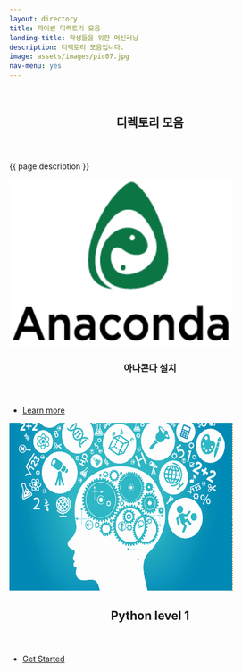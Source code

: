 ```yaml
---
layout: directory
title: 파이썬 디렉토리 모음
landing-title: 학생들을 위한 머신러닝
description: 디렉토리 모음입니다.
image: assets/images/pic07.jpg
nav-menu: yes
---
```


<!-- Banner -->
<!-- Note: The "styleN" class below should match that of the header element. -->
<section id="banner" class="style2">
	<div class="inner">
		<span class="image">
			<img src="{{ site.baseurl }}/{{ page.image }}" alt="" />
		</span>
		<header class="major">
			<h1>디렉토리 모음</h1>
		</header>
		<div class="content">
			<p>{{ page.description }}</p>
		</div>
	</div>
</section>

<!-- Main -->
<div id="main">

<!-- One -->
<section id="one" class="spotlights">
	<section>
		<a href="https://waylight3.github.io/Machine-for-Learning-Site/2016/11/30/installconda.html" class="image">
			<img src="assets/images/anaconda.png" width="400" height="300" alt="" data-position="center center" />
		</a>
		<div class="content">
			<div class="inner">
				<header class="major">
					<h3>아나콘다 설치</h3>
				</header>
				<ul class="actions">
					<li><a href="https://waylight3.github.io/Machine-for-Learning-Site/2016/11/30/installconda.html" class="button">Learn more</a></li>
				</ul>
			</div>
		</div>
	</section>
	
</section>

<!-- Two -->
<section id="two">
	<div class="inner">
		<a href="https://waylight3.github.io/Machine-for-Learning-Site/2016/11/29/Python.html" class="image">
			<img src="assets/images/python1.png" width="400" height="300" alt="" data-position="center center" />
		</a>
		<header class="major">
			<h2>Python level 1</h2>
		</header>
		<ul class="actions">
			<li><a href="https://waylight3.github.io/Machine-for-Learning-Site/2016/11/29/Python.html" class="button next">Get Started</a></li>
		</ul>
	</div>
</section>

</div>

